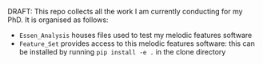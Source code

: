 DRAFT: This repo collects all the work I am currently conducting for my PhD. It is organised as follows:
- `Essen_Analysis` houses files used to test my melodic features software
- `Feature_Set` provides access to this melodic features software: this can be installed by running `pip install -e .` in the clone directory
